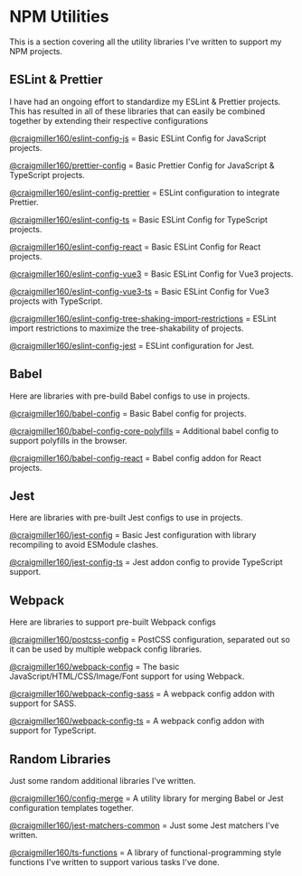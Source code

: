 # NPM Utilities

This is a section covering all the utility libraries I've written to support my NPM projects.

## ESLint & Prettier

I have had an ongoing effort to standardize my ESLint & Prettier projects. This has resulted in all of these libraries that can easily be combined together by extending their respective configurations

[@craigmiller160/eslint-config-js](https://github.com/craigmiller160/eslint-config-js) = Basic ESLint Config for JavaScript projects.

[@craigmiller160/prettier-config](https://github.com/craigmiller160/prettier-config) = Basic Prettier Config for JavaScript & TypeScript projects.

[@craigmiller160/eslint-config-prettier](https://github.com/craigmiller160/eslint-config-prettier) = ESLint configuration to integrate Prettier.

[@craigmiller160/eslint-config-ts](https://github.com/craigmiller160/eslint-config-ts) = Basic ESLint Config for TypeScript projects.

[@craigmiller160/eslint-config-react](https://github.com/craigmiller160/eslint-config-react) = Basic ESLint Config for React projects.

[@craigmiller160/eslint-config-vue3](https://github.com/craigmiller160/eslint-config-vue3) = Basic ESLint Config for Vue3 projects.

[@craigmiller160/eslint-config-vue3-ts](https://github.com/craigmiller160/eslint-config-vue3-ts) = Basic ESLint Config for Vue3 projects with TypeScript.

[@craigmiller160/eslint-config-tree-shaking-import-restrictions](https://github.com/craigmiller160/eslint-config-tree-shaking-import-restrictions) = ESLint import restrictions to maximize the tree-shakability of projects.

[@craigmiller160/eslint-config-jest](https://github.com/craigmiller160/eslint-config-jest) = ESLint configuration for Jest.

## Babel

Here are libraries with pre-build Babel configs to use in projects.

[@craigmiller160/babel-config](https://github.com/craigmiller160/babel-config) = Basic Babel config for projects.

[@craigmiller160/babel-config-core-polyfills](https://github.com/craigmiller160/babel-config-core-polyfills) = Additional babel config to support polyfills in the browser.

[@craigmiller160/babel-config-react](https://github.com/craigmiller160/babel-config-react) = Babel config addon for React projects.

## Jest

Here are libraries with pre-built Jest configs to use in projects.

[@craigmiller160/jest-config](https://github.com/craigmiller160/jest-config) = Basic Jest configuration with library recompiling to avoid ESModule clashes.

[@craigmiller160/jest-config-ts](https://github.com/craigmiller160/jest-config-ts) = Jest addon config to provide TypeScript support.

## Webpack

Here are libraries to support pre-built Webpack configs

[@craigmiller160/postcss-config](https://github.com/craigmiller160/postcss-config) = PostCSS configuration, separated out so it can be used by multiple webpack config libraries.

[@craigmiller160/webpack-config](https://github.com/craigmiller160/webpack-config) = The basic JavaScript/HTML/CSS/Image/Font support for using Webpack.

[@craigmiller160/webpack-config-sass](https://github.com/craigmiller160/webpack-config-sass) = A webpack config addon with support for SASS.

[@craigmiller160/webpack-config-ts](https://github.com/craigmiller160/webpack-config-ts) = A webpack config addon with support for TypeScript.

## Random Libraries

Just some random additional libraries I've written.

[@craigmiller160/config-merge](https://github.com/craigmiller160/config-merge) = A utility library for merging Babel or Jest configuration templates together.

[@craigmiller160/jest-matchers-common](https://github.com/craigmiller160/jest-matchers-common) = Just some Jest matchers I've written.

[@craigmiller160/ts-functions](https://github.com/craigmiller160/ts-functions) = A library of functional-programming style functions I've written to support various tasks I've done.
